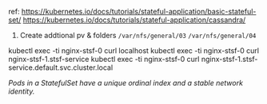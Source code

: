 ref:
https://kubernetes.io/docs/tutorials/stateful-application/basic-stateful-set/
https://kubernetes.io/docs/tutorials/stateful-application/cassandra/

1. Create addtional pv & folders `/var/nfs/general/03` `/var/nfs/general/04`

kubectl exec -ti nginx-stsf-0 curl localhost
kubectl exec -ti nginx-stsf-0 curl nginx-stsf-1.stsf-service
kubectl exec -ti nginx-stsf-0 curl nginx-stsf-1.stsf-service.default.svc.cluster.local

*Pods in a StatefulSet have a unique ordinal index and a stable network identity.*